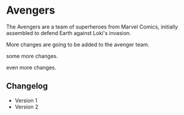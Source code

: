 # Avengers
The Avengers are a team of superheroes from Marvel Comics, initially assembled to defend Earth against Loki's invasion.

More changes are going to be added to the avenger team.

some more changes.

even more changes.

## Changelog

* Version 1
* Version 2
